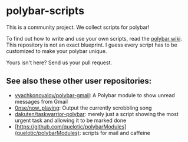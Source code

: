 # polybar-scripts

This is a community project. We collect scripts for polybar!

To find out how to write and use your own scripts, read the [polybar wiki](https://github.com/jaagr/polybar/wiki). This repository is not an exact blueprint. I guess every script has to be customized to make your polybar unique.

Yours isn't here? Send us your pull request.


## See also these other user repositories:

* [vyachkonovalov/polybar-gmail](https://github.com/vyachkonovalov/polybar-gmail): A Polybar module to show unread messages from Gmail
* [0nse/now_playing](https://github.com/0nse/now_playing): Output the currently scrobbling song
* [dakuten/taskwarrior-polybar](https://github.com/dakuten/taskwarrior-polybar): merely just a script showing the most urgent task and allowing it to be marked done
* [https://github.com/quelotic/polybarModules](quelotic/polybarModules): scripts for mail and caffeine
